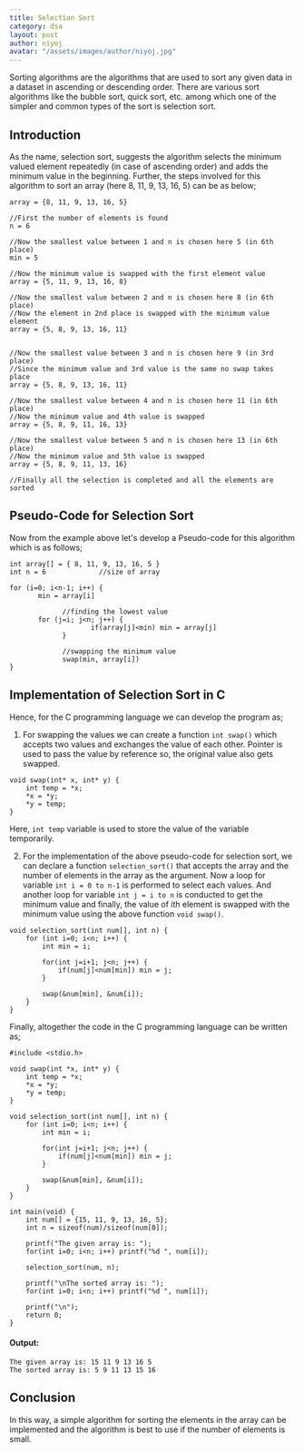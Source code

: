 ```yaml
---
title: Selection Sort
category: dsa
layout: post
author: niyoj
avatar: "/assets/images/author/niyoj.jpg"
---
```


Sorting algorithms are the algorithms that are used to sort any given data in a dataset in ascending or descending order. There are various sort algorithms like the bubble sort, quick sort, etc. among which one of the simpler and common types of the sort is selection sort.

## Introduction
As the name, selection sort, suggests the algorithm selects the minimum valued element repeatedly (in case of ascending order) and adds the minimum value in the beginning. Further, the steps involved for this algorithm to sort an array (here 8, 11, 9, 13, 16, 5) can be as below;

```
array = {8, 11, 9, 13, 16, 5}

//First the number of elements is found
n = 6

//Now the smallest value between 1 and n is chosen here 5 (in 6th place)
min = 5

//Now the minimum value is swapped with the first element value
array = {5, 11, 9, 13, 16, 8}

//Now the smallest value between 2 and n is chosen here 8 (in 6th place)
//Now the element in 2nd place is swapped with the minimum value element
array = {5, 8, 9, 13, 16, 11}


//Now the smallest value between 3 and n is chosen here 9 (in 3rd place)
//Since the minimum value and 3rd value is the same no swap takes place
array = {5, 8, 9, 13, 16, 11}

//Now the smallest value between 4 and n is chosen here 11 (in 6th place)
//Now the minimum value and 4th value is swapped
array = {5, 8, 9, 11, 16, 13}

//Now the smallest value between 5 and n is chosen here 13 (in 6th place)
//Now the minimum value and 5th value is swapped
array = {5, 8, 9, 11, 13, 16}

//Finally all the selection is completed and all the elements are sorted

```

## Pseudo-Code for Selection Sort
Now from the example above let's develop a Pseudo-code for this algorithm which is as follows;

```
int array[] = { 8, 11, 9, 13, 16, 5 }
int n = 6             //size of array

for (i=0; i<n-1; i++) {
       min = array[i]
			 
			 //finding the lowest value
       for (j=i; j<n; j++) {
			        if(array[j]<min) min = array[j]
			 }
			 
			 //swapping the minimum value
			 swap(min, array[i])
}
```

## Implementation of Selection Sort in C
Hence, for the C programming language we can develop the program as;
1. For swapping the values we can create a function `int swap()` which accepts two values and exchanges the value of each other. Pointer is used to pass the value by reference so, the original value also gets swapped.

```
void swap(int* x, int* y) {
    int temp = *x;
    *x = *y;
    *y = temp;
}
```

Here, `int temp` variable is used to store the value of the variable temporarily.

2. For the implementation of the above pseudo-code for selection sort, we can declare a function `selection_sort()` that accepts the array and the number of elements in the array as the argument. Now a loop for variable `int i = 0 to n-1` is performed to select each values. And another loop for variable `int j = i to n` is conducted to get the minimum value and finally, the value of ith element is swapped with the minimum value using the above function `void swap()`.

```
void selection_sort(int num[], int n) {
    for (int i=0; i<n; i++) {
        int min = i;

        for(int j=i+1; j<n; j++) {
            if(num[j]<num[min]) min = j;
        }

        swap(&num[min], &num[i]);
    }
}
```

Finally, altogether the code in the C programming language can be written as;

```
#include <stdio.h>

void swap(int *x, int* y) {
    int temp = *x;
    *x = *y;
    *y = temp;
}

void selection_sort(int num[], int n) {
    for (int i=0; i<n; i++) {
        int min = i;

        for(int j=i+1; j<n; j++) {
            if(num[j]<num[min]) min = j;
        }

        swap(&num[min], &num[i]);
    }
}

int main(void) {
    int num[] = {15, 11, 9, 13, 16, 5};
    int n = sizeof(num)/sizeof(num[0]);

    printf("The given array is: ");
    for(int i=0; i<n; i++) printf("%d ", num[i]);

    selection_sort(num, n);

    printf("\nThe sorted array is: ");
    for(int i=0; i<n; i++) printf("%d ", num[i]);

    printf("\n");
    return 0;
}
```

#### Output: 
```
The given array is: 15 11 9 13 16 5 
The sorted array is: 5 9 11 13 15 16 
```

## Conclusion
In this way, a simple algorithm for sorting the elements in the array can be implemented and the algorithm is best to use if the number of elements is small.
